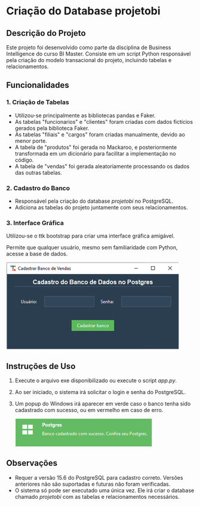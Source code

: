 # Criação do Database projetobi


## Descrição do Projeto

Este projeto foi desenvolvido como parte da disciplina de Business Intelligence do curso BI Master. Consiste em um script Python responsável pela criação do modelo transacional do projeto, incluindo tabelas e relacionamentos.

## Funcionalidades

### 1. Criação de Tabelas

* Utilizou-se principalmente as bibliotecas pandas e Faker.
* As tabelas "funcionarios" e "clientes" foram criadas com dados fictícios gerados pela biblioteca Faker.
* As tabelas "filiais" e "cargos" foram criadas manualmente, devido ao menor porte.
* A tabela de "produtos" foi gerada no Mackaroo, e posteriormente transformada em um dicionário para facilitar a implementação no código.
* A tabela de "vendas" foi gerada aleatoriamente processando os dados das outras tabelas.

### 2. Cadastro do Banco

* Responsável pela criação do database *projetobi* no PostgreSQL.
* Adiciona as tabelas do projeto juntamente com seus relacionamentos.

### 3. Interface Gráfica

Utilizou-se o ttk bootstrap para criar uma interface gráfica amigável.

Permite que qualquer usuário, mesmo sem familiaridade com Python, acesse a base de dados.

![1696959894132](image/README/1696959894132.png)

## Instruções de Uso

1. Execute o arquivo exe disponibilizado ou execute o script *app.py*.
2. Ao ser iniciado, o sistema irá solicitar o login e senha do PostgreSQL.
3. Um popup do Windows irá aparecer em verde caso o banco tenha sido cadastrado com sucesso, ou em vermelho em caso de erro.

   ![1696960028544](image/README/1696960028544.png)

## Observações

* Requer a versão 15.6 do PostgreSQL para cadastro correto. Versões anteriores não são suportadas e futuras não foram verificadas.
* O sistema só pode ser executado uma única vez. Ele irá criar o database chamado *projetobi* com as tabelas e relacionamentos necessários.
